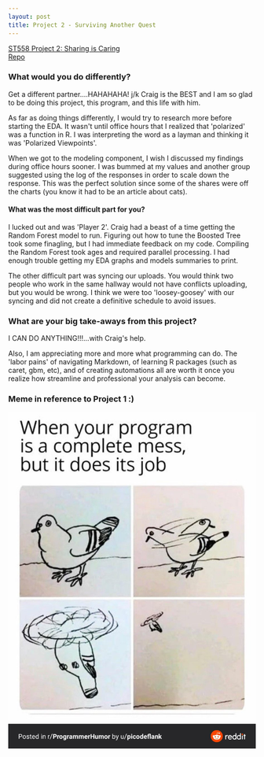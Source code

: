 ```yaml
---
layout: post
title: Project 2 - Surviving Another Quest
---
```

[ST558 Project 2: Sharing is Caring](https://clazarski.github.io/st558_project2/)  
[Repo](https://github.com/clazarski/st558_project2)



### What would you do differently?
Get a different partner....HAHAHAHA!  j/k  Craig is the BEST and I am so glad to be doing this project, this program, and this life with him.

As far as doing things differently, I would try to research more before starting the EDA.  It wasn't until office hours that I realized that 
'polarized' was a function in R.  I was interpreting the word as a layman and thinking it was 'Polarized Viewpoints'.  

When we got to the modeling component, I wish I discussed my findings during office hours sooner.  I was bummed at my values and another group 
suggested using the log of the responses in order to scale down the response.  This was the perfect solution since some of the shares were off the
charts (you know it had to be an article about cats).

#### What was the most difficult part for you?
I lucked out and was 'Player 2'.  Craig had a beast of a time getting the Random Forest model to run.  Figuring out how to tune the Boosted Tree took
some finagling, but I had immediate feedback on my code.  Compiling the Random Forest took ages and required parallel processing. I had enough trouble
getting my EDA graphs and models summaries to print. 

The other difficult part was syncing our uploads.  You would think two people who work in the same hallway would not have conflicts uploading, but you 
would be wrong.  I think we were too 'loosey-goosey' with our syncing and did not create a definitive schedule to avoid issues.  

### What are your big take-aways from this project?
I CAN DO ANYTHING!!!...with Craig's help.  

Also, I am appreciating more and more what programming can do.  The 'labor pains' of navigating Markdown, of learning R packages (such as caret, gbm, etc),
and of creating automations all are worth it once you realize how streamline and professional your analysis can become.

### Meme in reference to Project 1 :)

![PigeonTruth](/images/pigeontruth.jpg)
